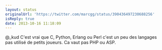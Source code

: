 ```yaml
---
layout: status
originalUrl: 'https://twitter.com/marcgg/status/390436497230688256'
isReply: true
date: 2013-10-16 11:18:09
---
```


@_kud C'est vrai que C, Python, Erlang ou Perl c'est un peu des langages pas utilisé de petits joueurs. Ca vaut pas PHP ou ASP.
